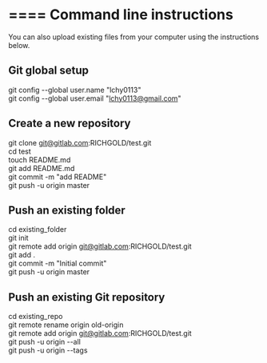 ====
Command line instructions  
====
You can also upload existing files from your computer using the instructions below.  
  
  
Git global setup  
----  
git config --global user.name "lchy0113"  
git config --global user.email "lchy0113@gmail.com"  
  
Create a new repository  
----  
git clone git@gitlab.com:RICHGOLD/test.git  
cd test  
touch README.md  
git add README.md  
git commit -m "add README"  
git push -u origin master  
  
Push an existing folder  
----  
cd existing_folder  
git init  
git remote add origin git@gitlab.com:RICHGOLD/test.git  
git add .  
git commit -m "Initial commit"  
git push -u origin master  
  
Push an existing Git repository  
----  
cd existing_repo  
git remote rename origin old-origin  
git remote add origin git@gitlab.com:RICHGOLD/test.git  
git push -u origin --all  
git push -u origin --tags  

